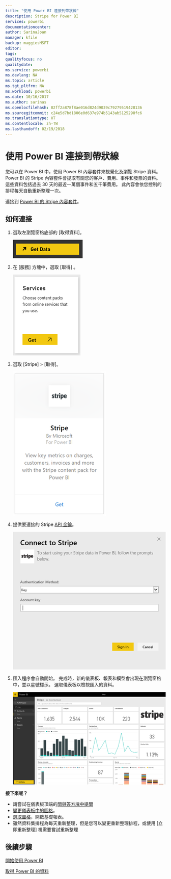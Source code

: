 ```yaml
---
title: "使用 Power BI 連接到帶狀線"
description: Stripe for Power BI
services: powerbi
documentationcenter: 
author: SarinaJoan
manager: kfile
backup: maggiesMSFT
editor: 
tags: 
qualityfocus: no
qualitydate: 
ms.service: powerbi
ms.devlang: NA
ms.topic: article
ms.tgt_pltfrm: NA
ms.workload: powerbi
ms.date: 10/16/2017
ms.author: sarinas
ms.openlocfilehash: 02ff2a878f8ae016d824d9039c79279519428136
ms.sourcegitcommit: c24e5d7bd1806e0d637e974b5143ab5125298fc6
ms.translationtype: HT
ms.contentlocale: zh-TW
ms.lasthandoff: 02/19/2018
---
```

# <a name="connect-to-stripe-with-power-bi"></a>使用 Power BI 連接到帶狀線
您可以在 Power BI 中，使用 Power BI 內容套件來視覺化及瀏覽 Stripe 資料。 Power BI 的 Stripe 內容套件會提取有關您的客戶、費用、事件和發票的資料。 這些資料包括過去 30 天的最近一萬個事件和五千筆費用。 此內容會依您控制的排程每天自動重新整理一次。 

連接到 [Power BI 的 Stripe 內容套件](https://app.powerbi.com/getdata/services/stripe)。

## <a name="how-to-connect"></a>如何連接
1. 選取左瀏覽窗格底部的 [取得資料]。  
   
    ![](media/service-connect-to-stripe/getdata.png)
2. 在 [服務]  方塊中，選取 [取得] 。  
   
    ![](media/service-connect-to-stripe/services.png)  
3. 選取 [Stripe] &gt; [取得]。  
   
    ![](media/service-connect-to-stripe/stripe.png)  
4. 提供要連接的 Stripe [API 金鑰](https://dashboard.stripe.com/account/apikeys)。  
   
    ![](media/service-connect-to-stripe/creds.png)
5. 匯入程序會自動開始。 完成時，新的儀表板、報表和模型會出現在瀏覽窗格中，並以星號標示。 選取儀表板以檢視匯入的資料。
   
    ![](media/service-connect-to-stripe/dashboard.png)

**接下來呢？**

* 請嘗試在儀表板頂端的[問與答方塊中提問](power-bi-q-and-a.md)
* [變更儀表板中的圖格](service-dashboard-edit-tile.md)。
* [選取圖格](service-dashboard-tiles.md)，開啟基礎報表。
* 雖然資料集排程為每天重新整理，但是您可以變更重新整理排程，或使用 [立即重新整理] 視需要嘗試重新整理

## <a name="next-steps"></a>後續步驟
[開始使用 Power BI](service-get-started.md)

[取得 Power BI 的資料](service-get-data.md)

